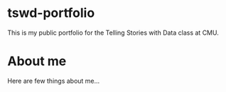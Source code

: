 # tswd-portfolio
This is my public portfolio for the Telling Stories with Data class at CMU.

# About me
Here are few things about me...

